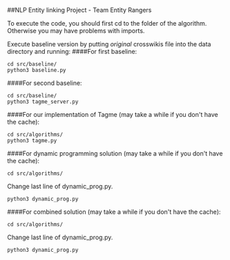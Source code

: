 ##NLP Entity linking Project - Team Entity Rangers

To execute the code, you should first cd to the folder of the algorithm. Otherwise you may have problems with imports. 

Execute baseline version by putting *original* crosswikis file into the data directory and running:
####For first baseline: 

	cd src/baseline/
	python3 baseline.py
	
####For second baseline: 

	cd src/baseline/
	python3 tagme_server.py

####For our implementation of Tagme (may take a while if you don't have the cache): 

	cd src/algorithms/
	python3 tagme.py
	
####For dynamic programming solution (may take a while if you don't have the cache):

	cd src/algorithms/

Change last line of dynamic_prog.py. 
	
	python3 dynamic_prog.py
	
####For combined solution (may take a while if you don't have the cache): 

	cd src/algorithms/
	
Change last line of dynamic_prog.py. 
	
	python3 dynamic_prog.py


